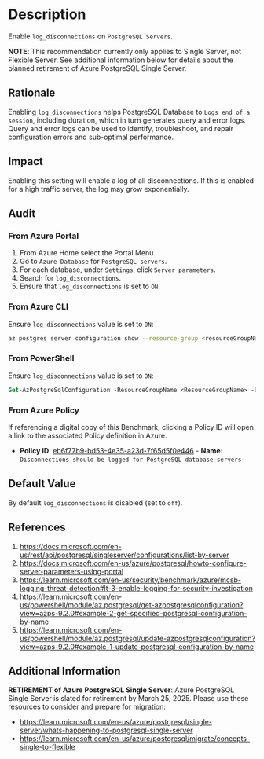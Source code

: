 # Description

Enable `log_disconnections` on `PostgreSQL Servers`.

**NOTE**: This recommendation currently only applies to Single Server, not Flexible Server. See additional information below for details about the planned retirement of Azure PostgreSQL Single Server.

## Rationale

Enabling `log_disconnections` helps PostgreSQL Database to `Logs end of a session`, including duration, which in turn generates query and error logs. Query and error logs can be used to identify, troubleshoot, and repair configuration errors and sub-optimal performance.

## Impact

Enabling this setting will enable a log of all disconnections. If this is enabled for a high traffic server, the log may grow exponentially.

## Audit

### From Azure Portal

1. From Azure Home select the Portal Menu.
2. Go to `Azure Database` for `PostgreSQL servers`.
3. For each database, under `Settings`, click `Server parameters`.
4. Search for `log_disconnections`.
5. Ensure that `log_disconnections` is set to `ON`.

### From Azure CLI

Ensure `log_disconnections` value is set to `ON`:

```sh
az postgres server configuration show --resource-group <resourceGroupName> --server-name <serverName> --name log_disconnections
```

### From PowerShell

Ensure `log_disconnections` value is set to `ON`:

```ps
Get-AzPostgreSqlConfiguration -ResourceGroupName <ResourceGroupName> -ServerName <ServerName> -Name log_disconnections
```

### From Azure Policy

If referencing a digital copy of this Benchmark, clicking a Policy ID will open a link to the associated Policy definition in Azure.

- **Policy ID**: [eb6f77b9-bd53-4e35-a23d-7f65d5f0e446](https://portal.azure.com/#view/Microsoft_Azure_Policy/PolicyDetailBlade/definitionId/%2Fproviders%2FMicrosoft.Authorization%2FpolicyDefinitions%2Feb6f77b9-bd53-4e35-a23d-7f65d5f0e446) - **Name**: `Disconnections should be logged for PostgreSQL database servers`

## Default Value

By default `log_disconnections` is disabled (set to `off`).

## References

1. <https://docs.microsoft.com/en-us/rest/api/postgresql/singleserver/configurations/list-by-server>
2. <https://docs.microsoft.com/en-us/azure/postgresql/howto-configure-server-parameters-using-portal>
3. <https://learn.microsoft.com/en-us/security/benchmark/azure/mcsb-logging-threat-detection#lt-3-enable-logging-for-security-investigation>
4. <https://learn.microsoft.com/en-us/powershell/module/az.postgresql/get-azpostgresqlconfiguration?view=azps-9.2.0#example-2-get-specified-postgresql-configuration-by-name>
5. <https://learn.microsoft.com/en-us/powershell/module/az.postgresql/update-azpostgresqlconfiguration?view=azps-9.2.0#example-1-update-postgresql-configuration-by-name>

## Additional Information

**RETIREMENT of Azure PostgreSQL Single Server**: Azure PostgreSQL Single Server is slated for retirement by March 25, 2025. Please use these resources to consider and prepare for migration:

- <https://learn.microsoft.com/en-us/azure/postgresql/single-server/whats-happening-to-postgresql-single-server>
- <https://learn.microsoft.com/en-us/azure/postgresql/migrate/concepts-single-to-flexible>
